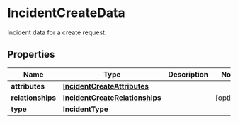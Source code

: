 # IncidentCreateData

Incident data for a create request.

## Properties

| Name              | Type                                                              | Description | Notes      |
| ----------------- | ----------------------------------------------------------------- | ----------- | ---------- |
| **attributes**    | [**IncidentCreateAttributes**](IncidentCreateAttributes.md)       |             |
| **relationships** | [**IncidentCreateRelationships**](IncidentCreateRelationships.md) |             | [optional] |
| **type**          | **IncidentType**                                                  |             |
